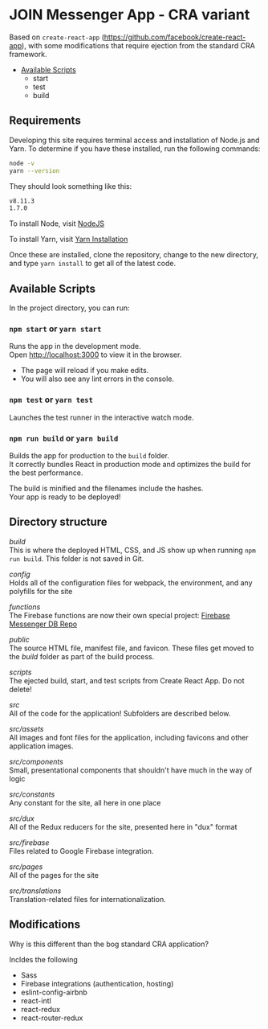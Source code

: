# JOIN Messenger App - CRA variant

Based on `create-react-app` (https://github.com/facebook/create-react-app), with some modifications that require ejection from the standard CRA framework.

- [Available Scripts](#available-scripts)
  - start
  - test
  - build

## Requirements

Developing this site requires terminal access and installation of Node.js and Yarn.
To determine if you have these installed, run the following commands:

```bash
node -v
yarn --version
```

They should look something like this:

```bash
v8.11.3
1.7.0
```

To install Node, visit [NodeJS](https://nodejs.org/en/)

To install Yarn, visit [Yarn Installation](https://yarnpkg.com/lang/en/docs/install/)

Once these are installed, clone the repository, change to the new directory, and type `yarn install` to get all of the latest code.

## Available Scripts

In the project directory, you can run:

### `npm start` or `yarn start`

Runs the app in the development mode.  
Open [http://localhost:3000](http://localhost:3000) to view it in the browser.

- The page will reload if you make edits.
- You will also see any lint errors in the console.

### `npm test` or `yarn test`

Launches the test runner in the interactive watch mode.

### `npm run build` or `yarn build`

Builds the app for production to the `build` folder.  
It correctly bundles React in production mode and optimizes the build for the best performance.

The build is minified and the filenames include the hashes.  
Your app is ready to be deployed!

## Directory structure

_build_  
This is where the deployed HTML, CSS, and JS show up when running `npm run build`. This folder is not saved in Git.

_config_  
Holds all of the configuration files for webpack, the environment, and any polyfills for the site

_functions_  
The Firebase functions are now their own special project: [Firebase Messenger DB Repo](https://github.com/AmplifiedHub/join-messenger-db)

_public_  
The source HTML file, manifest file, and favicon. These files get moved to the _build_ folder as part of the build process.

_scripts_  
The ejected build, start, and test scripts from Create React App. Do not delete!

_src_  
All of the code for the application! Subfolders are described below.

_src/assets_  
All images and font files for the application, including favicons and other application images.

_src/components_  
Small, presentational components that shouldn't have much in the way of logic

_src/constants_  
Any constant for the site, all here in one place

_src/dux_  
All of the Redux reducers for the site, presented here in "dux" format

_src/firebase_  
Files related to Google Firebase integration.

_src/pages_  
All of the pages for the site

_src/translations_  
Translation-related files for internationalization.

## Modifications

Why is this different than the bog standard CRA application?

Incldes the following

- Sass
- Firebase integrations (authentication, hosting)
- eslint-config-airbnb
- react-intl
- react-redux
- react-router-redux
